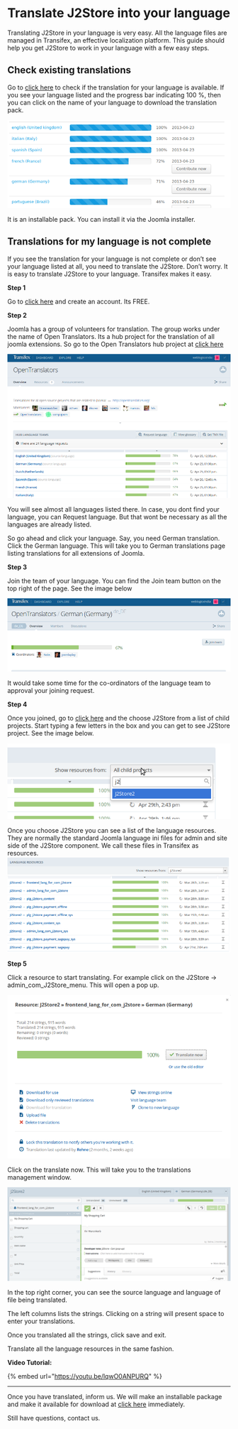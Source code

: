 # Translate J2Store into your language

Translating J2Store in your language is very easy. All the language files are managed in Transifex, an effective localization platform. This guide should help you get J2Store to work in your language with a few easy steps.

## Check existing translations <a href="#check-existing-translations" id="check-existing-translations"></a>

Go to [click here](https://docs.j2store.org/translation/\[http://J2Store.org/translations.html]\(%3Chttp:/J2Store.org/translations.html%3E\)) to check if the translation for your language is available. If you see your language listed and the progress bar indicating 100 %, then you can click on the name of your language to download the translation pack.

![Transifex packages](https://raw.githubusercontent.com/j2store/doc-images/master/translation/Translate-j2store-to-your-lang/translation-transifex-packages.png)

It is an installable pack. You can install it via the Joomla installer.

## Translations for my language is not complete <a href="#translations-for-my-language-is-not-complete" id="translations-for-my-language-is-not-complete"></a>

If you see the translation for your language is not complete or don’t see your language listed at all, you need to translate the J2Store. Don’t worry. It is easy to translate J2Store to your language. Transifex makes it easy.

**Step 1**

Go to [click here](https://docs.j2store.org/translation/\[http://transifex.com]\(%3Chttp:/transifex.com%3E\)) and create an account. Its FREE.

**Step 2**

Joomla has a group of volunteers for translation. The group works under the name of Open Translators. Its a hub project for the translation of all joomla extensions. So go to the Open Translators hub project at [click here](https://docs.j2store.org/translation/\[https://opentranslators.transifex.com]\(%3Chttps:/opentranslators.transifex.com%3E\))

![Transifex open translators](https://raw.githubusercontent.com/j2store/doc-images/master/translation/Translate-j2store-to-your-lang/translation-transifex-opentranslators.png)

You will see almost all languages listed there. In case, you dont find your language, you can Request language. But that wont be necessary as all the languages are already listed.

So go ahead and click your language. Say, you need German translation. Click the German language. This will take you to German translations page listing translations for all extensions of Joomla.

**Step 3**

Join the team of your language. You can find the Join team button on the top right of the page. See the image below

![Transifex germany](https://raw.githubusercontent.com/j2store/doc-images/master/translation/Translate-j2store-to-your-lang/translation-transifex-germany.png)

It would take some time for the co-ordinators of the language team to approval your joining request.

**Step 4**

Once you joined, go to [click here](https://docs.j2store.org/translation/\[https://opentranslators.transifex.com]\(%3Chttps:/opentranslators.transifex.com%3E\)) and the choose J2Store from a list of child projects. Start typing a few letters in the box and you can get to see J2Store project. See the image below.

![Transifex child products](https://raw.githubusercontent.com/j2store/doc-images/master/translation/Translate-j2store-to-your-lang/translation-transifex-child-products.png)

Once you choose J2Store you can see a list of the language resources. They are normally the standard Joomla language ini files for admin and site side of the J2Store component. We call these files in Transifex as resources. ![Transifex-resources](https://raw.githubusercontent.com/j2store/doc-images/master/translation/Translate-j2store-to-your-lang/translation-transifex-resources.png)

**Step 5**

Click a resource to start translating. For example click on the J2Store → admin\_com\_J2Store\_menu. This will open a pop up.

&#x20;

![Transifex german resource](https://raw.githubusercontent.com/j2store/doc-images/master/translation/Translate-j2store-to-your-lang/translation-transifex-resource-germany.png)

Click on the translate now. This will take you to the translations management window.

![J2Store management window](https://raw.githubusercontent.com/j2store/doc-images/master/translation/Translate-j2store-to-your-lang/Translation-transifex-J2Store-management-win.png)

In the top right corner, you can see the source language and language of file being translated.

The left columns lists the strings. Clicking on a string will present space to enter your translations.

Once you translated all the strings, click save and exit.

Translate all the language resources in the same fashion.

**Video Tutorial:**

{% embed url="https://youtu.be/lqwO0ANPURQ" %}

****

Once you have translated, inform us. We will make an installable package and make it available for download at [click here](https://docs.j2store.org/translation/\[http://J2Store.org/translations.html]\(%3Chttp:/J2Store.org/translations.html%3E\)) immediately.

Still have questions, contact us.
